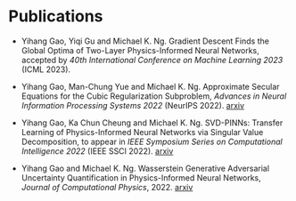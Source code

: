 ---
---

  
  
  
# Publications

* Yihang Gao, Yiqi Gu and Michael K. Ng. Gradient Descent Finds the Global Optima of Two-Layer Physics-Informed Neural Networks, accepted by *40th International Conference on Machine Learning 2023* (ICML 2023). 

* Yihang Gao, Man-Chung Yue and Michael K. Ng. Approximate Secular Equations for the Cubic Regularization Subproblem, *Advances in Neural Information Processing Systems 2022* (NeurIPS 2022). <a href="https://arxiv.org/abs/2209.13268">arxiv</a>

* Yihang Gao, Ka Chun Cheung and Michael K. Ng. SVD-PINNs: Transfer Learning of Physics-Informed Neural Networks via Singular Value Decomposition, to appear in *IEEE Symposium Series on Computational Intelligence 2022* (IEEE SSCI 2022). <a href="https://arxiv.org/abs/2211.08760">arxiv</a>

*  Yihang Gao and Michael K. Ng. Wasserstein Generative Adversarial Uncertainty Quantification in Physics-Informed Neural Networks, *Journal of Computational Physics*, 2022. <a href="https://arxiv.org/abs/2108.13054">arxiv</a>
